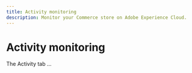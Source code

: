 ```yaml
---
title: Activity monitoring
description: Monitor your Commerce store on Adobe Experience Cloud.
---
```

# Activity monitoring

The Activity tab ...
